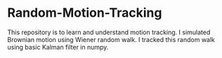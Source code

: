 # Random-Motion-Tracking
This repository is to learn and understand motion tracking. I simulated Brownian motion using Wiener random walk. I tracked this random walk using basic Kalman filter in numpy.
